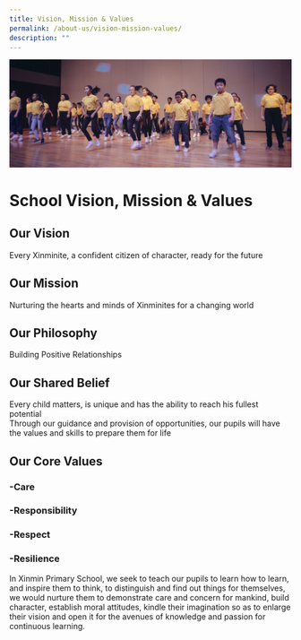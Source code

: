 ```yaml
---
title: Vision, Mission & Values
permalink: /about-us/vision-mission-values/
description: ""
---
```

![](/images/Actual-113-e1492360151340.jpg)

# **School Vision, Mission & Values**

## Our Vision ##
Every Xinminite, a confident citizen of character, ready for the future



## Our Mission ##

Nurturing the hearts and minds of Xinminites for a changing world



## Our Philosophy ##

Building Positive Relationships


## Our Shared Belief ##

Every child matters, is unique and has the ability to reach his fullest potential  
Through our guidance and provision of opportunities, our pupils will have the values and skills to prepare them for life


## Our Core Values

### -Care
### -Responsibility
### -Respect
### -Resilience

In Xinmin Primary School, we seek to teach our pupils to learn how to learn, and inspire them to think, to distinguish and find out things for themselves, we would nurture them to demonstrate care and concern for mankind, build character, establish moral attitudes, kindle their imagination so as to enlarge their vision and open it for the avenues of knowledge and passion for continuous learning.